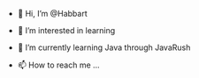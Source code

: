 - 👋 Hi, I’m @Habbart
- 👀 I’m interested in learning
- 🌱 I’m currently learning Java through JavaRush

- 📫 How to reach me ...

<!---
Habbart/Habbart is a ✨ special ✨ repository because its `README.md` (this file) appears on your GitHub profile.
You can click the Preview link to take a look at your changes.
--->

